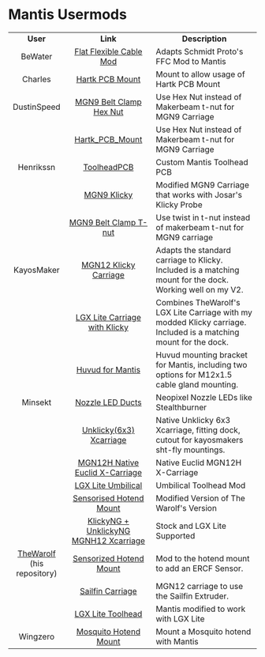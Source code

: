 Mantis Usermods
============
<TABLE>
<TR align="CENTER"><TD><B>User</TD><TD><B>Link</TD><TD><B>Description</TD></TR>
<TR><TD align="CENTER">BeWater</TD><TD align="CENTER"><a href="BeWater/">Flat Flexible Cable Mod</A></TD><TD> Adapts Schmidt Proto's FFC Mod to Mantis</TD></TR>
<TR><TD align="CENTER">Charles</TD><TD align="CENTER"><a href="Charles/">Hartk PCB Mount</A></TD><TD>Mount to allow usage of Hartk PCB Mount</TD></TR>
<TR><TD align="CENTER">DustinSpeed</TD><TD align="CENTER"><a href="DustinSpeed/belt_clamp_nut_block.stl">MGN9 Belt Clamp Hex Nut</A></TD><TD>Use Hex Nut instead of Makerbeam t-nut for MGN9 Carriage</TD></TR>
<TR><TD></TD><TD align="CENTER"><a href="DustinSpeed/Hartk_PCB_Mount/">Hartk_PCB_Mount</A></TD><TD>Use Hex Nut instead of Makerbeam t-nut for MGN9 Carriage</TD></TR>
<TR><TD align="CENTER">Henrikssn</TD><TD align="CENTER"><a href="Henrikssn/Toolhead_PCB/">ToolheadPCB</TD></A><TD>Custom Mantis Toolhead PCB</TD></TR>
<TR><TD align="CENTER"></TD><TD align="CENTER"><a href="Henrikssn/MGN9_Klicky">MGN9 Klicky</A></TD><TD>Modified MGN9 Carriage that works with Josar's Klicky Probe</TD></TR>
<TR><TD align="CENTER"></TD><TD align="CENTER"><a href="Henrikssn/belt_clamp_t_nut_by_Henrikssn.stl">MGN9 Belt Clamp T-nut</A></TD><TD>Use twist in t-nut instead of makerbeam t-nut for MGN9 carriage</TD></TR>
<TR><TD align="CENTER">KayosMaker</TD><TD align="CENTER"><a href="KayosMaker/MGN12_Klicky">MGN12 Klicky Carriage</A></TD><TD> Adapts the standard carriage to Klicky.  Included is a matching mount for the dock.  Working well on my V2.</TD></TR>
<TR><TD align="CENTER"></TD><TD align="CENTER"><a href="KayosMaker/LGX_Lite_Carriage_Klicky">LGX Lite Carriage with Klicky</A></TD><TD> Combines TheWarolf's LGX Lite Carriage with my modded Klicky carriage.  Included is a matching mount for the dock.</TD></TR>
<TR><TD align="CENTER"></TD><TD align="CENTER"><a href="KayosMaker/HUVUD_Mount">Huvud for Mantis</A></TD><TD> Huvud mounting bracket for Mantis, including two options for M12x1.5 cable gland mounting.</TD></TR>
<TR><TD align="CENTER">Minsekt</TD><TD align="CENTER"><a href="Minsekt/Nozzle_LED_Ducts/">Nozzle LED Ducts</TD></A><TD>Neopixel Nozzle LEDs like Stealthburner</TD><TR><TD align="CENTER"</TR><TD align="CENTER"><a href="Minsekt/MGN12H_native_UnklickyNG_6x3_carriage">Unklicky(6x3) Xcarriage</TD></A><TD>Native Unklicky 6x3 Xcarriage, fitting dock, cutout for kayosmakers sht-fly mountings.</TD></TR>
<TR><TD align="CENTER"></TD><TD align="CENTER"><a href="Minsekt/MGN12H_Native_Euclid">MGN12H Native Euclid X-Carriage</A></TD><TD>Native Euclid MGN12H X-Carriage</TD></TR>
<TR><TD align="CENTER"></TD><TD align="CENTER"><a href="Minsekt/LGX_Lite_Umbilical">LGX Lite Umbilical</A></TD><TD>Umbilical Toolhead Mod</TD></TR><TR><TD align="CENTER"></TD><TD align="CENTER"><a href="Minsekt/Dragon_Sensorised_Carriage_(LGX_LITE)">Sensorised Hotend Mount</A></TD><TD>Modified Version of The Warolf's Version</TD></TR><TR><TD align="CENTER"></TD><TD align="CENTER"><a href="Minsekt/MGN12H_native_klickyNG_carriage">KlickyNG + UnklickyNG MGNH12 Xcarriage</A></TD><TD>Stock and LGX Lite Supported</TD></TR>
<TR><TD align="CENTER"><a href="https://github.com/TheWarolf/Voron-Personal-Mods/tree/main/V2/Long_Mantis_Toolhead">TheWarolf</A><BR>(his repository)</TD><TD align="CENTER"><a href="https://github.com/TheWarolf/Voron-Personal-Mods/tree/main/V2/Long_Mantis_Toolhead/Sensorized_Hotend_Mount">Sensorized Hotend Mount</A></TD><TD>Mod to the hotend mount to add an ERCF Sensor. </TD></TR>
<TR><TD align="CENTER"></TD><TD align="CENTER"><a href="https://github.com/TheWarolf/Voron-Personal-Mods/tree/main/V2/Long_Mantis_Toolhead/Sailfin_Mount">Sailfin Carriage</A></TD><TD>MGN12 carriage to use the Sailfin Extruder. </TD></TR>
<TR><TD align="CENTER"></TD><TD align="CENTER"><a href="https://github.com/TheWarolf/Voron-Personal-Mods/tree/main/V2/Long_Mantis_Toolhead/LGX_Lite_Toolhead">LGX Lite Toolhead</A></TD><TD>Mantis modified to work with LGX Lite</TD></TR>
<TR><TD align="CENTER">Wingzero</TD><TD align="CENTER"><a href="Wingzero/">Mosquito Hotend Mount</A></TD><TD>Mount a Mosquito hotend with Mantis</TD></TR>
</TABLE>
